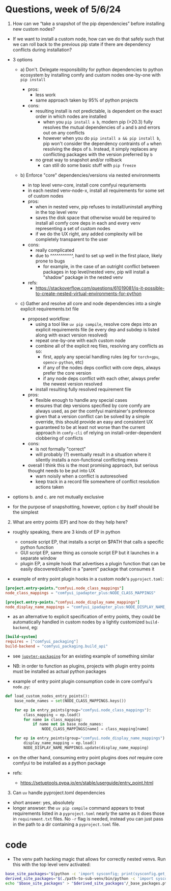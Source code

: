 # Questions, week of 5/6/24

1. How can we “take a snapshot of the pip dependencies” before installing new custom nodes?
  - If we want to install a custom node, how can we do that safely such that we can roll back to the previous pip state if there are dependency conflicts during installation?

- 3 options
  - a) Don't. Delegate responsibility for python dependencies to python ecosystem by installing comfy and custom nodes one-by-one with `pip install`
    - pros:
      - less work
      - same approach taken by 95% of python projects
    - cons:
      - resulting install is not predictable, is dependent on the exact order in which nodes are installed
        - when you `pip install a b`, modern pip (>20.3) fully resolves the mutual dependencies of `a` and `b` and errors out on any conflicts
        - however when you do `pip install a && pip install b`, pip won't consider the dependency contraints of `a` when resolving the deps of `b`. Instead, it simply replaces any conflicting packages with the version preferred by `b`
      - no great way to snapshot and/or rollback
        - can still do some basic stuff with `pip freeze`

  - b) Enforce "core" dependencies/versions via nested environments
    - in top level venv-core, install core comfyui requriements
    - in each nested venv-node-x, install all requirements for some set of custom nodes
    - pros:
      - when in nested venv, pip refuses to install/uninstall anything in the top level venv
      - saves the disk space that otherwise would be required to install all comfy core deps in each and every venv representing a set of custom nodes
      - if we do the UX right, any added complexity will be completely transparent to the user
    - cons:
      - really complicated
      - due to ^^^^^^^^^^^, hard to set up well in the first place, likely prone to bugs
        - for example, in the case of an outright conflict between packages in top level/nested venv, pip will install a "shadow" package in the nested venv
    - refs:
      - https://stackoverflow.com/questions/61019081/is-it-possible-to-create-nested-virtual-environments-for-python
      
  - c) Gather and resolve all core and node dependencies into a single explicit requirements.txt file
    - proposed workflow:
      - using a tool like `uv pip compile`, resolve core deps into an explicit requirements file (ie every dep and subdep is listed along with exact version resolved)
      - repeat one-by-one with each custom node
      - combine all of the explicit req files, resolving any conflicts as so:
        - first, apply any special handling rules (eg for `torch+gpu`, `opencv-python`, etc)
        - if any of the nodes deps conflict with core deps, always prefer the core version
        - if any node deps conflict with each other, always prefer the newest version resolved
      - install resulting fully resolved requirement file
    - pros:
      - flexible enough to handle any special cases
      - ensures that dep versions specified by core comfy are always used, as per the comfyui maintainer's preference
      - given that a version conflict can be solved by a simple override, this should provide an easy and consistent UX
      - guaranteed to be at least not worse than the current approach in `comfy-cli` of relying on install-order-dependent clobbering of conflicts
    - cons:
      - is not formally "correct"
      - will probably (?) eventually result in a situation where it silently installs a non-functional conflicting mess
    - overall I think this is the most promising approach, but serious thought needs to be put into UX
      - warn noisily when a conflict is autoresolved
      - keep track in a record file somewhere of conflict resolution actions taken

- options b. and c. are not mutually exclusive
- for the purpose of snapshotting, however, option c by itself should be the simplest

2. What are entry points (EP) and how do they help here?

- roughly speaking, there are 3 kinds of EP in python
  - console script EP, that installs a script on $PATH that calls a specific python function
  - GUI script EP, same thing as console script EP but it launches in a separate window
  - plugin EP, a simple hook that advertises a plugin function that can be easily discovered/called in a "parent" package that consumes it

- example of entry point plugin hooks in a custom node's `pyproject.toml`:
```toml
[project.entry-points."comfyui.node_class_mappings"]
node_class_mappings = "comfyui_ipadapter_plus:NODE_CLASS_MAPPINGS"

[project.entry-points."comfyui.node_display_name_mappings"]
node_display_name_mappings = "comfyui_ipadapter_plus:NODE_DISPLAY_NAME_MAPPINGS"
```

- as an alternative to explicit specification of entry points, they could be automatically handled in custom nodes by a lightly customized `build-backend`, eg:
```toml
[build-system]
requires = ["comfyui_packaging"]
build-backend = "comfyui_packaging.build_api"
```
  - see [`jupyter-packaging`](https://github.com/jupyter/jupyter-packaging) for an existing example of something similar

- NB: in order to function as plugins, projects with plugin entry points must be installed as actual python packages

- example of entry point plugin consumption code in core comfyui's `node.py`:
```python
def load_custom_nodes_entry_points():
    base_node_names = set(NODE_CLASS_MAPPINGS.keys())

    for ep in entry_points(group="comfyui.node_class_mappings"):
        class_mapping = ep.load()
        for name in class_mapping:
            if name not in base_node_names:
                NODE_CLASS_MAPPINGS[name] = class_mapping[name]

    for ep in entry_points(group="comfyui.node_display_name_mappings"):
        display_name_mapping = ep.load()
        NODE_DISPLAY_NAME_MAPPINGS.update(display_name_mapping)
```

- on the other hand, consuming entry point plugins does *not* require core comfyui to be installed as a python package

- refs:
  - https://setuptools.pypa.io/en/stable/userguide/entry_point.html
 
3. Can `uv` handle pyproject.toml dependencies

- short answer: yes, absolutely
- longer answser: the `uv pip compile` command appears to treat requirements listed in a `pyproject.toml` nearly the same as it does those in `requirement.txt` files. No `-r` flag is needed, instead you can just pass in the path to a dir containing a `pyproject.toml` file.


# code

- The venv path hacking magic that allows for correctly nested venvs. Run this with the top level venv activated:

```bash
base_site_packages="$(python -c 'import sysconfig; print(sysconfig.get_paths()["purelib"])')"
derived_site_packages="$(./path-to-sub-venv/bin/python -c 'import sysconfig; print(sysconfig.get_paths()["purelib"])')"
echo "$base_site_packages" > "$derived_site_packages"/_base_packages.pth
```

